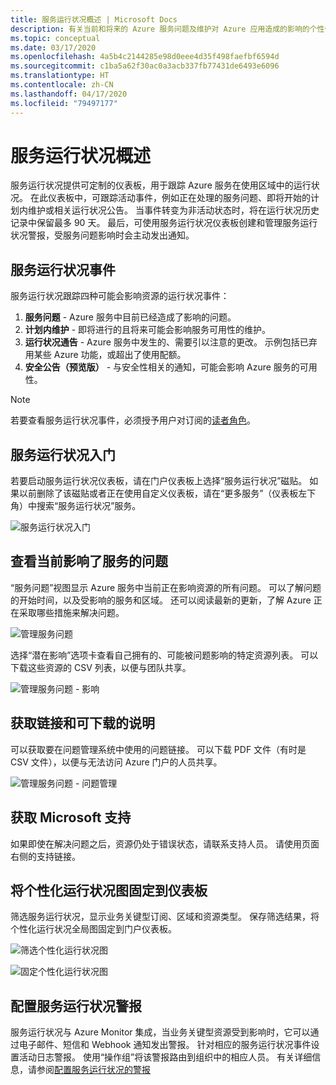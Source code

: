 ```yaml
---
title: 服务运行状况概述 | Microsoft Docs
description: 有关当前和将来的 Azure 服务问题及维护对 Azure 应用造成的影响的个性化信息。
ms.topic: conceptual
ms.date: 03/17/2020
ms.openlocfilehash: 4a5b4c2144285e98d0eee4d35f498faefbf6594d
ms.sourcegitcommit: c1ba5a62f30ac0a3acb337fb77431de6493e6096
ms.translationtype: HT
ms.contentlocale: zh-CN
ms.lasthandoff: 04/17/2020
ms.locfileid: "79497177"
---
```

# <a name="service-health-overview"></a>服务运行状况概述

服务运行状况提供可定制的仪表板，用于跟踪 Azure 服务在使用区域中的运行状况。 在此仪表板中，可跟踪活动事件，例如正在处理的服务问题、即将开始的计划内维护或相关运行状况公告。 当事件转变为非活动状态时，将在运行状况历史记录中保留最多 90 天。 最后，可使用服务运行状况仪表板创建和管理服务运行状况警报，受服务问题影响时会主动发出通知。

## <a name="service-health-events"></a>服务运行状况事件

服务运行状况跟踪四种可能会影响资源的运行状况事件：

1. **服务问题** - Azure 服务中目前已经造成了影响的问题。 
2. **计划内维护** - 即将进行的且将来可能会影响服务可用性的维护。  
3. **运行状况通告** - Azure 服务中发生的、需要引以注意的更改。 示例包括已弃用某些 Azure 功能，或超出了使用配额。
4. **安全公告（预览版）** - 与安全性相关的通知，可能会影响 Azure 服务的可用性。

> [!NOTE]
> 若要查看服务运行状况事件，必须授予用户对订阅的[读者角色](../role-based-access-control/role-assignments-portal.md)。

## <a name="get-started-with-service-health"></a>服务运行状况入门

若要启动服务运行状况仪表板，请在门户仪表板上选择“服务运行状况”磁贴。 如果以前删除了该磁贴或者正在使用自定义仪表板，请在“更多服务”（仪表板左下角）中搜索“服务运行状况”服务。

![服务运行状况入门](./media/service-health-overview/azure-service-health-overview-1.png)

## <a name="see-current-issues-which-impact-your-services"></a>查看当前影响了服务的问题

“服务问题”视图显示 Azure 服务中当前正在影响资源的所有问题。  可以了解问题的开始时间，以及受影响的服务和区域。 还可以阅读最新的更新，了解 Azure 正在采取哪些措施来解决问题。 

![管理服务问题](./media/service-health-overview/azure-service-health-overview-2.png)

选择“潜在影响”选项卡查看自己拥有的、可能被问题影响的特定资源列表。  可以下载这些资源的 CSV 列表，以便与团队共享。

![管理服务问题 - 影响](./media/service-health-overview/azure-service-health-overview-4.png)

## <a name="get-links-and-downloadable-explanations"></a>获取链接和可下载的说明 

可以获取要在问题管理系统中使用的问题链接。 可以下载 PDF 文件（有时是 CSV 文件），以便与无法访问 Azure 门户的人员共享。   

![管理服务问题 - 问题管理](./media/service-health-overview/azure-service-health-overview-3.png)

## <a name="get-support-from-microsoft"></a>获取 Microsoft 支持

如果即使在解决问题之后，资源仍处于错误状态，请联系支持人员。  请使用页面右侧的支持链接。  

## <a name="pin-a-personalized-health-map-to-your-dashboard"></a>将个性化运行状况图固定到仪表板

筛选服务运行状况，显示业务关键型订阅、区域和资源类型。 保存筛选结果，将个性化运行状况全局图固定到门户仪表板。 

![筛选个性化运行状况图](./media/service-health-overview/azure-service-health-overview-6a.png)

![固定个性化运行状况图](./media/service-health-overview/azure-service-health-overview-6b.png)

## <a name="configure-service-health-alerts"></a>配置服务运行状况警报

服务运行状况与 Azure Monitor 集成，当业务关键型资源受到影响时，它可以通过电子邮件、短信和 Webhook 通知发出警报。 针对相应的服务运行状况事件设置活动日志警报。 使用“操作组”将该警报路由到组织中的相应人员。 有关详细信息，请参阅[配置服务运行状况的警报](../azure-monitor/platform/alerts-activity-log-service-notifications.md)

